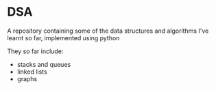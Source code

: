 # DSA
 A repository containing some of the data structures and algorithms I've learnt so far,  implemented using python

They so far include:
- stacks and queues
- linked lists
- graphs


